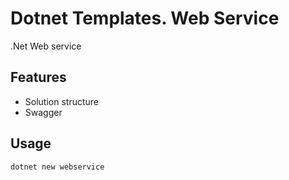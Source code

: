 # Dotnet Templates. Web Service

.Net Web service

## Features

- Solution structure
- Swagger

## Usage

```
dotnet new webservice
```